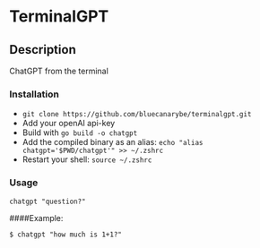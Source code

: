 # TerminalGPT

## Description

ChatGPT from the terminal

### Installation

* `git clone https://github.com/bluecanarybe/terminalgpt.git`
* Add your openAI api-key
* Build with `go build -o chatgpt`
* Add the compiled binary as an alias: `echo "alias chatgpt='$PWD/chatgpt'" >> ~/.zshrc`
* Restart your shell: `source ~/.zshrc`

### Usage

```
chatgpt "question?"
```

####Example:

```
$ chatgpt "how much is 1+1?"
```
